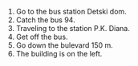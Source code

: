 1) Go to the bus station Detski dom.
2) Catch the bus 94.
3) Traveling to the station P.K. Diana.
4) Get off the bus.
5) Go down the bulevard 150 m.
6) The building is on the left.
